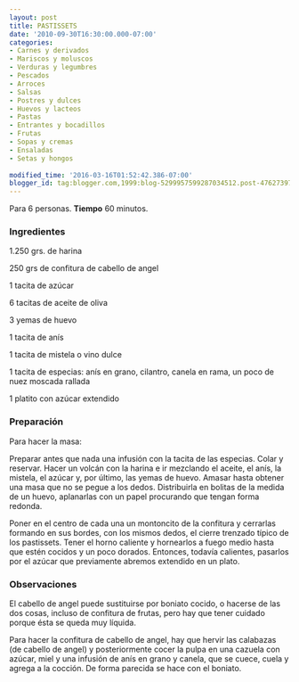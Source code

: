 ```yaml
---
layout: post
title: PASTISSETS
date: '2010-09-30T16:30:00.000-07:00'
categories:
- Carnes y derivados
- Mariscos y moluscos
- Verduras y legumbres
- Pescados
- Arroces
- Salsas
- Postres y dulces
- Huevos y lacteos
- Pastas
- Entrantes y bocadillos
- Frutas
- Sopas y cremas
- Ensaladas
- Setas y hongos
 
modified_time: '2016-03-16T01:52:42.386-07:00'
blogger_id: tag:blogger.com,1999:blog-5299957599287034512.post-4762739747692735624
---
```


Para 6 personas.
<b>Tiempo</b> 60 minutos.

<h3>Ingredientes</h3>

1.250 grs. de harina

250 grs de confitura de cabello de angel

1 tacita de azúcar

6 tacitas de aceite de oliva

3 yemas de huevo

1 tacita de anís

1 tacita de mistela o vino dulce

1 tacita de especias: anís en grano, cilantro, canela en rama, un poco de nuez moscada rallada

1 platito con azúcar extendido

<h3>Preparación</h3>

Para hacer la masa:

Preparar antes que nada una infusión con la tacita de las especias. Colar y reservar. Hacer un volcán con la harina e ir mezclando el aceite, el anís, la mistela, el azúcar y, por último, las yemas de huevo. Amasar hasta obtener una masa que no se pegue a los dedos. Distribuirla en bolitas de la medida de un huevo, aplanarlas con un papel procurando que tengan forma redonda.

Poner en el centro de cada una un montoncito de la confitura y cerrarlas formando en sus bordes, con los mismos dedos, el cierre trenzado típico de los pastissets. Tener el horno caliente y hornearlos a fuego medio hasta que estén cocidos y un poco dorados. Entonces, todavía calientes, pasarlos por el azúcar que previamente abremos extendido en un plato.

<h3>Observaciones</h3>

El cabello de angel puede sustituirse por boniato cocido, o hacerse de las dos cosas, incluso de confitura de frutas, pero hay que tener cuidado porque ésta se queda muy líquida.

Para hacer la confitura de cabello de angel, hay que hervir las calabazas (de cabello de angel) y posteriormente cocer la pulpa en una cazuela con azúcar, miel y una infusión de anís en grano y canela, que se cuece, cuela y agrega a la cocción. De forma parecida se hace con el boniato.

